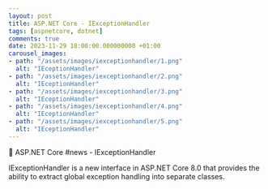 ```yaml
---
layout: post
title: ASP.NET Core - IExceptionHandler
tags: [aspnetcore, dotnet]
comments: true
date: 2023-11-29 18:00:00.000000000 +01:00
carousel_images:
- path: "/assets/images/iexceptionhandler/1.png"
  alt: "IEceptionHandler"
- path: "/assets/images/iexceptionhandler/2.png"
  alt: "IEceptionHandler"
- path: "/assets/images/iexceptionhandler/3.png"
  alt: "IEceptionHandler"
- path: "/assets/images/iexceptionhandler/4.png"
  alt: "IEceptionHandler"
- path: "/assets/images/iexceptionhandler/5.png"  
  alt: "IEceptionHandler"
---
```


🚀 ASP.NET Core #news - IExceptionHandler

IExceptionHandler is a new interface in ASP.NET Core 8.0 that provides the ability to extract global exception handling into separate classes.